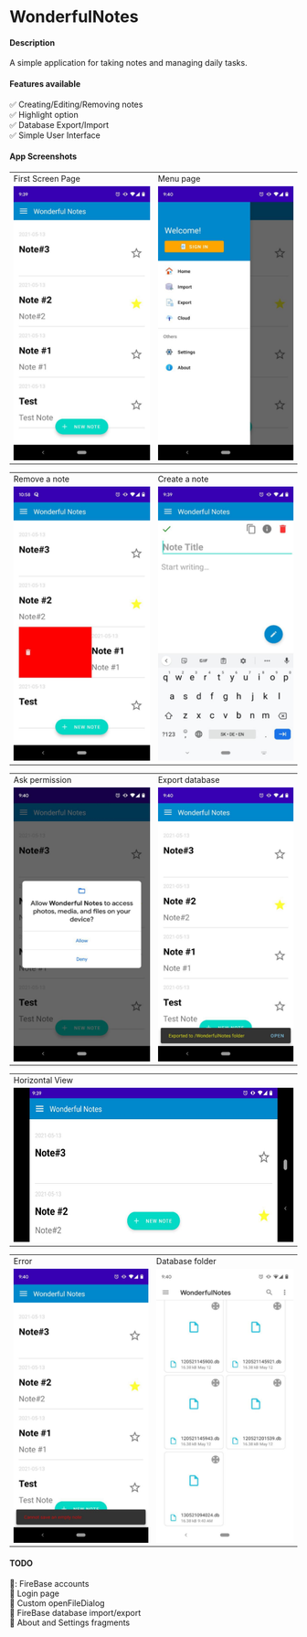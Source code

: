 # WonderfulNotes
#### Description
A simple application for taking notes and managing daily tasks.
#### Features available
 :white_check_mark: Creating/Editing/Removing notes
 <br>
 :white_check_mark: Highlight option
 <br>
 :white_check_mark: Database Export/Import
 <br>
 :white_check_mark: Simple User Interface
#### App Screenshots
<table>
  <tr>
    <td>First Screen Page</td>
     <td>Menu page</td>
  </tr>
  <tr>
    <td><img src="screenshots/firstScreen.jpg" width=270 height=480></td>
    <td><img src="screenshots/navigationView.jpg" width=270 height=480></td>
  </tr>
 </table>
  
<table>
  <tr>
    <td>Remove a note</td>
     <td>Create a note</td>
  </tr>
  <tr>
    <td><img src="screenshots/remove.jpg" width=270 height=480></td>
    <td><img src="screenshots/edit.jpg" width=270 height=480></td>
  </tr>
 </table>

 <table>
  <tr>
    <td>Ask permission</td>
     <td>Export database</td>
  </tr>
  <tr>
    <td><img src="screenshots/sdCardAccess.jpg" width=270 height=480></td>
    <td><img src="screenshots/exportCompleted.jpg" width=270 height=480></td>
  </tr>
 </table>

 <table>
   <tr>
     <td>Horizontal View</td>
  </tr>
  <tr>
    <td><img src="screenshots/horizontalView.jpg" width=567 height=270></td>
  </tr>
 </table>

 <table>
  <tr>
    <td>Error</td>
     <td>Database folder</td>
  </tr>
  <tr>
    <td><img src="screenshots/error.jpg" width=270 height=480></td>
    <td><img src="screenshots/database.jpg" width=270 height=480></td>
  </tr>
 </table>

#### TODO
:small_red_triangle_down:: FireBase accounts
<br>
:small_red_triangle_down: Login page
<br>
:small_red_triangle_down: Custom openFileDialog
<br>
:small_red_triangle_down: FireBase database import/export
<br>
:small_red_triangle_down: About and Settings fragments 
<br>
